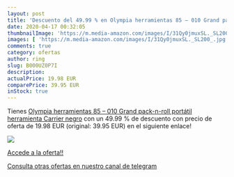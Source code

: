 ```yaml
---
layout: post
title: 'Descuento del 49.99 % en Olympia herramientas 85 – 010 Grand pack'
date: 2020-04-17 00:32:05
thumbnailImage: 'https://m.media-amazon.com/images/I/31Qy0jmuxSL._SL200_.jpg'
images: [ 'https://m.media-amazon.com/images/I/31Qy0jmuxSL._SL200_.jpg' ]
comments: true
category: ofertas
author: ring
slug: B000UZ0P7I
description:
actualPrice: 19.98 EUR
comparePrice: 39.95 EUR
inStock: true
---
```


Tienes [Olympia herramientas 85 – 010 Grand pack-n-roll portátil herramienta Carrier  negro](https://www.amazon.com/dp/B000UZ0P7I/?tag=redken08-20) con un 49.99 % de descuento con precio de oferta de 19.98 EUR (original: 39.95 EUR) en el siguiente enlace!

[![](https://m.media-amazon.com/images/I/31Qy0jmuxSL._SL200_.jpg)](https://www.amazon.com/dp/B000UZ0P7I/?tag=redken08-20)

[Accede a la oferta!!](https://www.amazon.com/dp/B000UZ0P7I/?tag=redken08-20)

[Consulta otras ofertas en nuestro canal de telegram](https://t.me/s/ofertas25)
